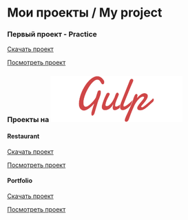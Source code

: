 # Мои проекты / My project

### Первый проект - Practice
[Скачать проект](https://github.com/e-markov/practice/)

<a href="https://e-markov.github.io/practice/" target="_blank">Посмотреть проект</a>

### Проекты на ![alt text](https://github.com/e-markov/e-markov.github.io/blob/master/gulp.svg)
#### Restaurant
<a><a href="https://github.com/e-markov/restaurant/">Скачать проект</a>

<a href="https://e-markov.github.io/restaurant/" target="_blank">Посмотреть проект</a>
#### Portfolio
<a><a href="https://github.com/e-markov/portfolio/">Скачать проект</a>

<a href="https://e-markov.github.io/portfolio/" target="_blank">Посмотреть проект</a>
